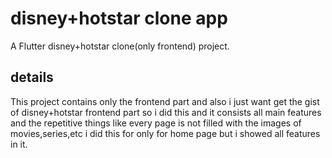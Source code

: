 # disney+hotstar clone app

A Flutter disney+hotstar clone(only frontend) project.

## details

This project contains only the frontend part and also i just want get the gist of disney+hotstar frontend part so i did this and it consists all main features and the repetitive things like every page is not filled with the images of movies,series,etc i did this for only for home page but i showed all features in it.
